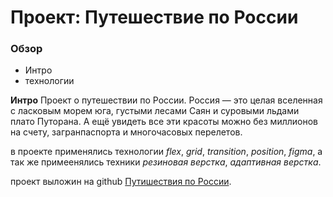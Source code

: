 # Проект: Путешествие по России

### Обзор

- Интро
- технологии

**Интро**
Проект о путешествии по России.
Россия — это целая вселенная с ласковым морем юга, густыми лесами Саян и суровыми льдами плато Путорана. А ещё увидеть все эти красоты можно без миллионов на счету, загранпаспорта и многочасовых перелетов.

в проекте применялись технологии _flex_, _grid_, _transition_, _position_, _figma_, а так же примеенялись техники _резиновая верстка_, _адаптивная верстка_.

проект выложин на github [Путишествия по России]().
